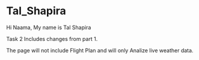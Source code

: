 # Tal_Shapira
Hi Naama, My name is Tal Shapira

Task 2 Includes changes from part 1.

The page will not include Flight Plan and will only Analize live weather data.
